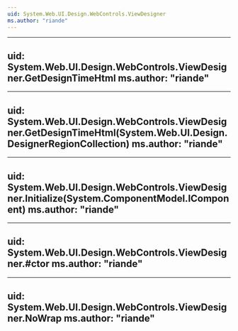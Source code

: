 ```yaml
---
uid: System.Web.UI.Design.WebControls.ViewDesigner
ms.author: "riande"
---
```


---
uid: System.Web.UI.Design.WebControls.ViewDesigner.GetDesignTimeHtml
ms.author: "riande"
---

---
uid: System.Web.UI.Design.WebControls.ViewDesigner.GetDesignTimeHtml(System.Web.UI.Design.DesignerRegionCollection)
ms.author: "riande"
---

---
uid: System.Web.UI.Design.WebControls.ViewDesigner.Initialize(System.ComponentModel.IComponent)
ms.author: "riande"
---

---
uid: System.Web.UI.Design.WebControls.ViewDesigner.#ctor
ms.author: "riande"
---

---
uid: System.Web.UI.Design.WebControls.ViewDesigner.NoWrap
ms.author: "riande"
---
